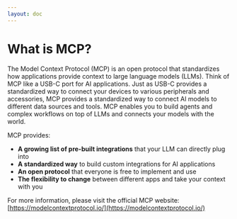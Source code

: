 ```yaml
---
layout: doc
---
```

# What is MCP?

The Model Context Protocol (MCP) is an open protocol that standardizes how applications provide context to large language models (LLMs). Think of MCP like a USB-C port for AI applications. Just as USB-C provides a standardized way to connect your devices to various peripherals and accessories, MCP provides a standardized way to connect AI models to different data sources and tools. MCP enables you to build agents and complex workflows on top of LLMs and connects your models with the world.

MCP provides:
  - **A growing list of pre-built integrations** that your LLM can directly plug into
  - **A standardized way** to build custom integrations for AI applications
  - **An open protocol** that everyone is free to implement and use
  - **The flexibility to change** between different apps and take your context with you

For more information, please visit the official MCP website: [https://modelcontextprotocol.io/](https://modelcontextprotocol.io/)

